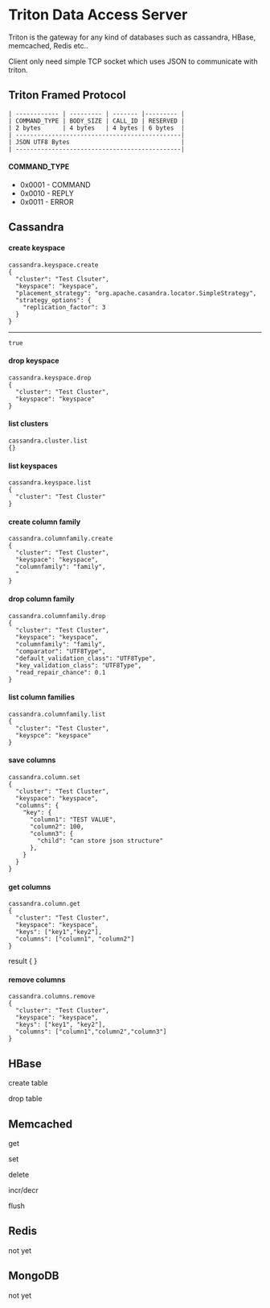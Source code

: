 # Triton Data Access Server

Triton is the gateway for any kind of databases such as cassandra, HBase, memcached, Redis etc..

Client only need simple TCP socket which uses JSON to communicate with triton.

## Triton Framed Protocol

	| ------------ | --------- | ------- |--------- |
	| COMMAND_TYPE | BODY_SIZE | CALL_ID | RESERVED |
	| 2 bytes      | 4 bytes   | 4 bytes | 6 bytes  |
	| ----------------------------------------------|
	| JSON UTF8 Bytes                               |
	| ----------------------------------------------|

#### COMMAND_TYPE
* 0x0001 - COMMAND
* 0x0010 - REPLY
* 0x0011 - ERROR

## Cassandra

#### create keyspace
	cassandra.keyspace.create
	{
  	  "cluster": "Test Clsuter",
  	  "keyspace": "keyspace",
	  "placement_strategy": "org.apache.casandra.locator.SimpleStrategy",
	  "strategy_options": {
	    "replication_factor": 3
	  }
	}

---
	true

#### drop keyspace
	cassandra.keyspace.drop
	{
	  "cluster": "Test Cluster",
	  "keyspace": "keyspace"
	}

#### list clusters
	cassandra.cluster.list
	{}

#### list keyspaces
	cassandra.keyspace.list
	{
	  "cluster": "Test Cluster"
	}

#### create column family
	cassandra.columnfamily.create
	{
	  "cluster": "Test Cluster",
	  "keyspace": "keyspace",
	  "columnfamily": "family",
	  "
	}

#### drop column family
	cassandra.columnfamily.drop
	{
	  "cluster": "Test Cluster",
	  "keyspace": "keyspace",
	  "columnfamily": "family",
	  "comparator": "UTF8Type",
	  "default_validation_class": "UTF8Type",
	  "key_validation_class": "UTF8Type",
	  "read_repair_chance": 0.1
	}

#### list column families
	cassandra.columnfamily.list
	{
	  "cluster": "Test Cluster",
	  "keyspce": "keyspace"
	}

#### save columns
	cassandra.column.set
	{
	  "cluster": "Test Cluster",
	  "keyspace": "keyspace",
	  "columns": {
	    "key": {
	      "column1": "TEST VALUE",
	      "column2": 100,
	      "column3": {
	        "child": "can store json structure"
	      },
	    }
	  }
	}

#### get columns
	cassandra.column.get
	{
	  "cluster": "Test Cluster",
	  "keyspace": "keyspace",
	  "keys": ["key1","key2"],
	  "columns": ["column1", "column2"]
	}
result
	{
	}

#### remove columns
	cassandra.columns.remove
	{
	  "cluster": "Test Cluster",
	  "keyspace": "keyspace",
	  "keys": ["key1", "key2"],
	  "columns": ["column1","column2","column3"]
	}

## HBase

create table

drop table

## Memcached

get

set

delete

incr/decr

flush

## Redis

not yet

## MongoDB

not yet